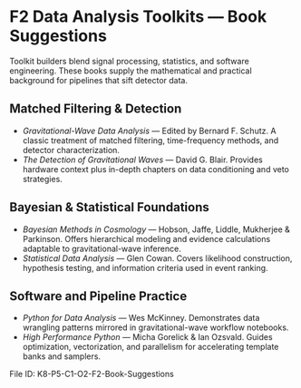 # F2 Data Analysis Toolkits — Book Suggestions

Toolkit builders blend signal processing, statistics, and software engineering. These books supply the mathematical and practical background for pipelines that sift detector data.

## Matched Filtering & Detection
- *Gravitational-Wave Data Analysis* — Edited by Bernard F. Schutz. A classic treatment of matched filtering, time-frequency methods, and detector characterization.
- *The Detection of Gravitational Waves* — David G. Blair. Provides hardware context plus in-depth chapters on data conditioning and veto strategies.

## Bayesian & Statistical Foundations
- *Bayesian Methods in Cosmology* — Hobson, Jaffe, Liddle, Mukherjee & Parkinson. Offers hierarchical modeling and evidence calculations adaptable to gravitational-wave inference.
- *Statistical Data Analysis* — Glen Cowan. Covers likelihood construction, hypothesis testing, and information criteria used in event ranking.

## Software and Pipeline Practice
- *Python for Data Analysis* — Wes McKinney. Demonstrates data wrangling patterns mirrored in gravitational-wave workflow notebooks.
- *High Performance Python* — Micha Gorelick & Ian Ozsvald. Guides optimization, vectorization, and parallelism for accelerating template banks and samplers.

File ID: K8-P5-C1-O2-F2-Book-Suggestions
